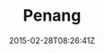 ---
title: "Penang"
date: 2015-02-28T08:26:41Z
draft: false
description: ""
type: post
region: "Southeast Asia"
country: "Malaysia"
thumbnail: "penang-9.jpg"
---